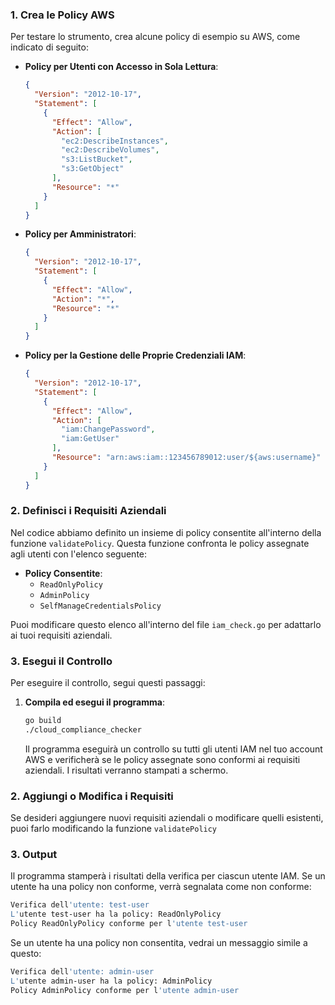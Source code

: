 
### 1. Crea le Policy AWS

Per testare lo strumento, crea alcune policy di esempio su AWS, come indicato di seguito:

- **Policy per Utenti con Accesso in Sola Lettura**:
  ```json
  {
    "Version": "2012-10-17",
    "Statement": [
      {
        "Effect": "Allow",
        "Action": [
          "ec2:DescribeInstances",
          "ec2:DescribeVolumes",
          "s3:ListBucket",
          "s3:GetObject"
        ],
        "Resource": "*"
      }
    ]
  }
  ```

- **Policy per Amministratori**:
  ```json
  {
    "Version": "2012-10-17",
    "Statement": [
      {
        "Effect": "Allow",
        "Action": "*",
        "Resource": "*"
      }
    ]
  }
  ```

- **Policy per la Gestione delle Proprie Credenziali IAM**:
  ```json
  {
    "Version": "2012-10-17",
    "Statement": [
      {
        "Effect": "Allow",
        "Action": [
          "iam:ChangePassword",
          "iam:GetUser"
        ],
        "Resource": "arn:aws:iam::123456789012:user/${aws:username}"
      }
    ]
  }
  ```

### 2. Definisci i Requisiti Aziendali

Nel codice  abbiamo definito un insieme di policy consentite all'interno della funzione `validatePolicy`. Questa funzione confronta le policy assegnate agli utenti con l'elenco seguente:

- **Policy Consentite**:
  - `ReadOnlyPolicy`
  - `AdminPolicy`
  - `SelfManageCredentialsPolicy`

Puoi modificare questo elenco all'interno del file `iam_check.go` per adattarlo ai tuoi requisiti aziendali.

### 3. Esegui il Controllo

Per eseguire il controllo, segui questi passaggi:

1. **Compila ed esegui il programma**:
   ```bash
   go build
   ./cloud_compliance_checker
   ```

   Il programma eseguirà un controllo su tutti gli utenti IAM nel tuo account AWS e verificherà se le policy assegnate sono conformi ai requisiti aziendali. I risultati verranno stampati a schermo.

### 2. Aggiungi o Modifica i Requisiti

Se desideri aggiungere nuovi requisiti aziendali o modificare quelli esistenti, puoi farlo modificando la funzione `validatePolicy`

### 3. Output

Il programma stamperà i risultati della verifica per ciascun utente IAM. Se un utente ha una policy non conforme, verrà segnalata come non conforme:

```bash
Verifica dell'utente: test-user
L'utente test-user ha la policy: ReadOnlyPolicy
Policy ReadOnlyPolicy conforme per l'utente test-user
```

Se un utente ha una policy non consentita, vedrai un messaggio simile a questo:

```bash
Verifica dell'utente: admin-user
L'utente admin-user ha la policy: AdminPolicy
Policy AdminPolicy conforme per l'utente admin-user
```
